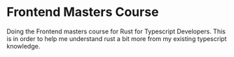 # Frontend Masters Course

Doing the Frontend masters course for Rust for Typescript Developers. This is in order to help me understand rust a bit more from my existing typescript knowledge.